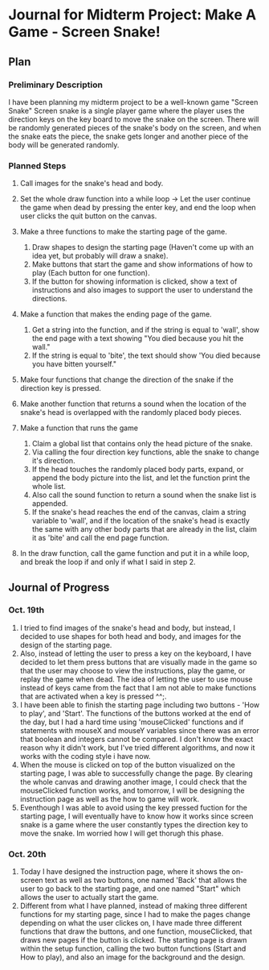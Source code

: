 # Journal for Midterm Project: Make A Game - Screen Snake!
## Plan
### Preliminary Description
I have been planning my midterm project to be a well-known game "Screen Snake"
Screen snake is a single player game where the player uses the direction keys on the key board to move the snake on the screen. There will be randomly generated pieces of the snake's body on the screen, and when the snake eats the piece, the snake gets longer and another piece of the body will be generated randomly.

### Planned Steps
1. Call images for the snake's head and body.

2. Set the whole draw function into a while loop -> Let the user continue the game when dead by pressing the enter key, and end the loop when user clicks the quit button on the canvas.

3. Make a three functions to make the starting page of the game.
   1. Draw shapes to design the starting page (Haven't come up with an idea yet, but probably will draw a snake).
   2. Make buttons that start the game and show informations of how to play (Each button for one function).
   3. If the button for showing information is clicked, show a text of instructions and also images to support the user to understand the directions.

4. Make a function that makes the ending page of the game.
   1. Get a string into the function, and if the string is equal to 'wall', show the end page with a text showing "You died because you hit the wall."
   2. If the string is equal to 'bite', the text should show 'You died because you have bitten yourself."

5. Make four functions that change the direction of the snake if the direction key is pressed.

6. Make another function that returns a sound when the location of the snake's head is overlapped with the randomly placed body pieces.

7. Make a function that runs the game
   1. Claim a global list that contains only the head picture of the snake.
   2. Via calling the four direction key functions, able the snake to change it's direction.
   3. If the head touches the randomly placed body parts, expand, or append the body picture into the list, and let the function print the whole list.
   4. Also call the sound function to return a sound when the snake list is appended.
   5. If the snake's head reaches the end of the canvas, claim a string variable to 'wall', and if the location of the snake's head is exactly the same with any        other body parts that are already in the list, claim it as 'bite' and call the end page function.

8. In the draw function, call the game function and put it in a while loop, and break the loop if and only if what I said in step 2.

## Journal of Progress
### Oct. 19th
1. I tried to find images of the snake's head and body, but instead, I decided to use shapes for both head and body, and images for the design of the starting page.
2. Also, instead of letting the user to press a key on the keyboard, I have decided to let them press buttons that are visually made in the game so that the user may choose to view the instructions, play the game, or replay the game when dead. The idea of letting the user to use mouse instead of keys came from the fact that I am not able to make functions that are activated when a key is pressed ^^;.
3. I have been able to finish the starting page including two buttons - 'How to play', and 'Start'. The functions of the buttons worked at the end of the day, but I had a hard time using 'mouseClicked' functions and if statements with mouseX and mouseY variables since there was an error that boolean and integers cannot be compared. I don't know the exact reason why it didn't work, but I've tried different algorithms, and now it works with the coding style i have now.
4. When the mouse is clicked on top of the button visualized on the starting page, I was able to successfully change the page. By clearing the whole canvas and drawing another image, I could check that the mouseClicked function works, and tomorrow, I will be designing the instruction page as well as the how to game will work.
5. Eventhough I was able to avoid using the key pressed fuction for the starting page, I will eventually have to know how it works since screen snake is a game where the user constantly types the direction key to move the snake. Im worried how I will get thorugh this phase.

### Oct. 20th
1. Today I have designed the instruction page, where it shows the on-screen text as well as two buttons, one named 'Back' that allows the user to go back to the starting page, and one named "Start" which allows the user to actually start the game.
2. Different from what I have planned, instead of making three different functions for my starting page, since I had to make the pages change depending on what the user clickes on, I have made three different functions that draw the buttons, and one function, mouseClicked, that draws new pages if the button is clicked. The starting page is drawn within the setup function, calling the two button functions (Start and How to play), and also an image for the background and the design.
